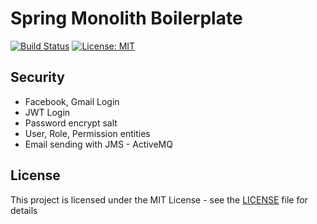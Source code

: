
# Spring Monolith Boilerplate

[![Build Status](https://travis-ci.com/ugurcanlacin/spring-monolith-boilerplate.svg?token=RHMpRiDixWANns41hS9d&branch=master)](https://travis-ci.com/ugurcanlacin/spring-monolith-boilerplate)
[![License: MIT](https://img.shields.io/badge/License-MIT-yellow.svg)](https://opensource.org/licenses/MIT)

## Security
- Facebook, Gmail Login
- JWT Login
- Password encrypt salt
- User, Role, Permission entities
- Email sending with JMS - ActiveMQ

## License

This project is licensed under the MIT License - see the [LICENSE](LICENSE) file for details
